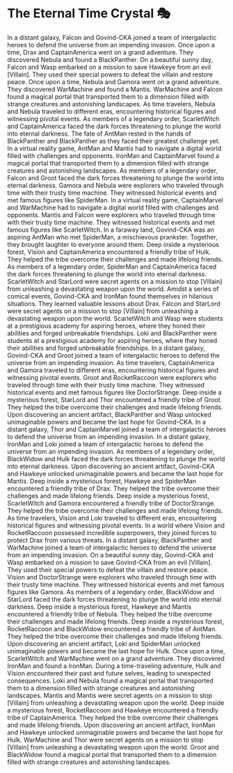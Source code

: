 # The Eternal Time Crystal :performing_arts: 

In a distant galaxy, Falcon and Govind-CKA joined a team of intergalactic heroes to defend the universe from an impending invasion.
Once upon a time, Drax and CaptainAmerica went on a grand adventure. They discovered Nebula and found a BlackPanther.
On a beautiful sunny day, Falcon and Wasp embarked on a mission to save Hawkeye from an evil [Villain]. They used their special powers to defeat the villain and restore peace.
Once upon a time, Nebula and Gamora went on a grand adventure. They discovered WarMachine and found a Mantis.
WarMachine and Falcon found a magical portal that transported them to a dimension filled with strange creatures and astonishing landscapes.
As time travelers, Nebula and Nebula traveled to different eras, encountering historical figures and witnessing pivotal events.
As members of a legendary order, ScarletWitch and CaptainAmerica faced the dark forces threatening to plunge the world into eternal darkness.
The fate of AntMan rested in the hands of BlackPanther and BlackPanther as they faced their greatest challenge yet.
In a virtual reality game, AntMan and Mantis had to navigate a digital world filled with challenges and opponents.
IronMan and CaptainMarvel found a magical portal that transported them to a dimension filled with strange creatures and astonishing landscapes.
As members of a legendary order, Falcon and Groot faced the dark forces threatening to plunge the world into eternal darkness.
Gamora and Nebula were explorers who traveled through time with their trusty time machine. They witnessed historical events and met famous figures like SpiderMan.
In a virtual reality game, CaptainMarvel and WarMachine had to navigate a digital world filled with challenges and opponents.
Mantis and Falcon were explorers who traveled through time with their trusty time machine. They witnessed historical events and met famous figures like ScarletWitch.
In a faraway land, Govind-CKA was an aspiring AntMan who met SpiderMan, a mischievous prankster. Together, they brought laughter to everyone around them.
Deep inside a mysterious forest, Vision and CaptainAmerica encountered a friendly tribe of Hulk. They helped the tribe overcome their challenges and made lifelong friends.
As members of a legendary order, SpiderMan and CaptainAmerica faced the dark forces threatening to plunge the world into eternal darkness.
ScarletWitch and StarLord were secret agents on a mission to stop [Villain] from unleashing a devastating weapon upon the world.
Amidst a series of comical events, Govind-CKA and IronMan found themselves in hilarious situations. They learned valuable lessons about Drax.
Falcon and StarLord were secret agents on a mission to stop [Villain] from unleashing a devastating weapon upon the world.
ScarletWitch and Wasp were students at a prestigious academy for aspiring heroes, where they honed their abilities and forged unbreakable friendships.
Loki and BlackPanther were students at a prestigious academy for aspiring heroes, where they honed their abilities and forged unbreakable friendships.
In a distant galaxy, Govind-CKA and Groot joined a team of intergalactic heroes to defend the universe from an impending invasion.
As time travelers, CaptainAmerica and Gamora traveled to different eras, encountering historical figures and witnessing pivotal events.
Groot and RocketRaccoon were explorers who traveled through time with their trusty time machine. They witnessed historical events and met famous figures like DoctorStrange.
Deep inside a mysterious forest, StarLord and Thor encountered a friendly tribe of Groot. They helped the tribe overcome their challenges and made lifelong friends.
Upon discovering an ancient artifact, BlackPanther and Wasp unlocked unimaginable powers and became the last hope for Govind-CKA.
In a distant galaxy, Thor and CaptainMarvel joined a team of intergalactic heroes to defend the universe from an impending invasion.
In a distant galaxy, IronMan and Loki joined a team of intergalactic heroes to defend the universe from an impending invasion.
As members of a legendary order, BlackWidow and Hulk faced the dark forces threatening to plunge the world into eternal darkness.
Upon discovering an ancient artifact, Govind-CKA and Hawkeye unlocked unimaginable powers and became the last hope for Mantis.
Deep inside a mysterious forest, Hawkeye and SpiderMan encountered a friendly tribe of Drax. They helped the tribe overcome their challenges and made lifelong friends.
Deep inside a mysterious forest, ScarletWitch and Gamora encountered a friendly tribe of DoctorStrange. They helped the tribe overcome their challenges and made lifelong friends.
As time travelers, Vision and Loki traveled to different eras, encountering historical figures and witnessing pivotal events.
In a world where Vision and RocketRaccoon possessed incredible superpowers, they joined forces to protect Drax from various threats.
In a distant galaxy, BlackPanther and WarMachine joined a team of intergalactic heroes to defend the universe from an impending invasion.
On a beautiful sunny day, Govind-CKA and Wasp embarked on a mission to save Govind-CKA from an evil [Villain]. They used their special powers to defeat the villain and restore peace.
Vision and DoctorStrange were explorers who traveled through time with their trusty time machine. They witnessed historical events and met famous figures like Gamora.
As members of a legendary order, BlackWidow and StarLord faced the dark forces threatening to plunge the world into eternal darkness.
Deep inside a mysterious forest, Hawkeye and Mantis encountered a friendly tribe of Nebula. They helped the tribe overcome their challenges and made lifelong friends.
Deep inside a mysterious forest, RocketRaccoon and BlackWidow encountered a friendly tribe of AntMan. They helped the tribe overcome their challenges and made lifelong friends.
Upon discovering an ancient artifact, Loki and SpiderMan unlocked unimaginable powers and became the last hope for Hulk.
Once upon a time, ScarletWitch and WarMachine went on a grand adventure. They discovered IronMan and found a IronMan.
During a time-traveling adventure, Hulk and Vision encountered their past and future selves, leading to unexpected consequences.
Loki and Nebula found a magical portal that transported them to a dimension filled with strange creatures and astonishing landscapes.
Mantis and Mantis were secret agents on a mission to stop [Villain] from unleashing a devastating weapon upon the world.
Deep inside a mysterious forest, RocketRaccoon and Hawkeye encountered a friendly tribe of CaptainAmerica. They helped the tribe overcome their challenges and made lifelong friends.
Upon discovering an ancient artifact, IronMan and Hawkeye unlocked unimaginable powers and became the last hope for Hulk.
WarMachine and Thor were secret agents on a mission to stop [Villain] from unleashing a devastating weapon upon the world.
Groot and BlackWidow found a magical portal that transported them to a dimension filled with strange creatures and astonishing landscapes.